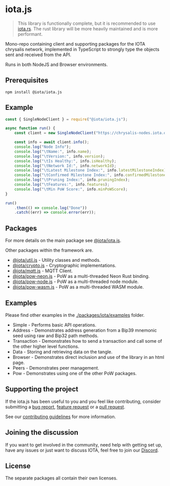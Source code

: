 # iota.js

> This library is functionally complete, but it is recommended to use [iota.rs](https://github.com/iotaledger/iota.rs). The rust library will be more heavily maintained and is more performant.

Mono-repo containing client and supporting packages for the IOTA chrysalis network, implemented in TypeScript to strongly type the objects sent and received from the API.

Runs in both NodeJS and Browser environments.

## Prerequisites

```shell
npm install @iota/iota.js
```

## Example

```js
const { SingleNodeClient } = require("@iota/iota.js");

async function run() {
    const client = new SingleNodeClient("https://chrysalis-nodes.iota.org");

    const info = await client.info();
    console.log("Node Info");
    console.log("\tName:", info.name);
    console.log("\tVersion:", info.version);
    console.log("\tIs Healthy:", info.isHealthy);
    console.log("\tNetwork Id:", info.networkId);
    console.log("\tLatest Milestone Index:", info.latestMilestoneIndex);
    console.log("\tConfirmed Milestone Index:", info.confirmedMilestoneIndex);
    console.log("\tPruning Index:", info.pruningIndex);
    console.log("\tFeatures:", info.features);
    console.log("\tMin PoW Score:", info.minPoWScore);
}

run()
    .then(() => console.log("Done"))
    .catch((err) => console.error(err));
```

## Packages

For more details on the main package see [@iota/iota.js](./packages/iota/README.md).

Other packages within the framework are.

* [@iota/util.js](./packages/util/README.md) - Utility classes and methods.
* [@iota/crypto.js](./packages/crypto/README.md) - Cryptographic implementations.
* [@iota/mqtt.js](./packages/mqtt/README.md) - MQTT Client.
* [@iota/pow-neon.js](./packages/pow-neon/README.md) - PoW as a multi-threaded Neon Rust binding.
* [@iota/pow-node.js](./packages/mqtt/README.md) - PoW as a multi-threaded node module.
* [@iota/pow-wasm.js](./packages/pow-wasm/README.md) - PoW as a multi-threaded WASM module.

## Examples

Please find other examples in the [./packages/iota/examples](./packages/iota/examples) folder.

* Simple - Performs basic API operations.
* Address - Demonstrates address generation from a Bip39 mnemonic seed using raw and Bip32 path methods.
* Transaction - Demonstrates how to send a transaction and call some of the other higher level functions.
* Data - Storing and retrieving data on the tangle.
* Browser - Demonstrates direct inclusion and use of the library in an html page.
* Peers - Demonstrates peer management.
* Pow - Demonstrates using one of the other PoW packages.

## Supporting the project

If the iota.js has been useful to you and you feel like contributing, consider submitting a [bug report](https://github.com/iotaledger/iota.js/issues/new), [feature request](https://github.com/iotaledger/iota.js/issues/new) or a [pull request](https://github.com/iotaledger/iota.js/pulls/).

See our [contributing guidelines](.github/CONTRIBUTING.md) for more information.

## Joining the discussion

If you want to get involved in the community, need help with getting set up, have any issues or just want to discuss IOTA, feel free to join our [Discord](https://discord.iota.org/).

## License

The separate packages all contain their own licenses.

